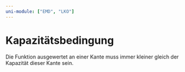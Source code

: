 ```yaml
---
uni-module: ["EMD", "LKO"]
---
```


# Kapazitätsbedingung

Die Funktion ausgewertet an einer Kante muss immer kleiner gleich der Kapazität dieser Kante sein.
